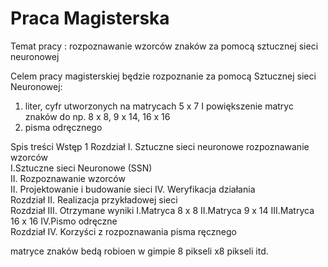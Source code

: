 # Praca Magisterska

Temat pracy : 
rozpoznawanie wzorców znaków za pomocą sztucznej sieci neuronowej

Celem pracy magisterskiej będzie rozpoznanie za pomocą Sztucznej sieci Neuronowej: 
1)	liter, cyfr  utworzonych na matrycach 5 x 7 I powiększenie matryc znaków do np. 8 x 8, 9 x 14, 16 x 16
2)	pisma odręcznego


Spis treści
Wstęp	1
Rozdział I. Sztuczne sieci neuronowe rozpoznawanie wzorców	
I.Sztuczne sieci Neuronowe (SSN)	
II. Rozpoznawanie wzorców	
II.	Projektowanie i budowanie sieci	
IV. Weryfikacja działania	
Rozdział II. Realizacja przykładowej sieci	
Rozdział III. Otrzymane wyniki 
I.Matryca 8 x 8
II.Matryca  9 x 14
III.Matryca 16 x 16	
IV.Pismo odręczne	
Rozdział IV. Korzyści z rozpoznawania pisma ręcznego	

matryce znaków bedą robioen w gimpie 8 pikseli x8 pikseli itd.  





